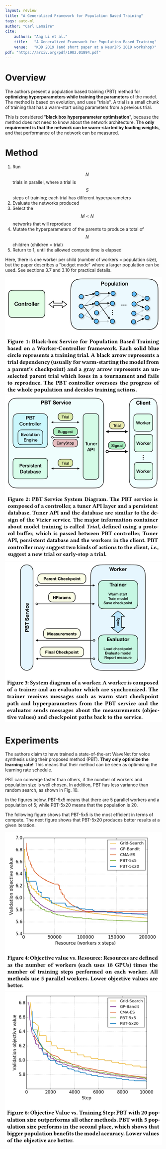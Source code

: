 ```yaml
---
layout: review
title: "A Generalized Framework for Population Based Training"
tags: auto-ml
author: "Carl Lemaire"
cite:
    authors: "Ang Li et al."
    title:   "A Generalized Framework for Population Based Training"
    venue:   "KDD 2019 (and short paper at a NeurIPS 2019 workshop)"
pdf: "https://arxiv.org/pdf/1902.01894.pdf"
---
```


# Overview

The authors present a population based training (PBT) method for **optimizing hyperparameters while training the parameters** of the model. The method is based on evolution, and uses "trials". A trial is a small chunk of training that has a warm-start using parameters from a previous trial.

This is considered "**black box hyperparameter optimisation**", because the method does not need to know about the network architecture. The **only requirement is that the network can be warm-started by loading weights**, and that performance of the network can be measured.

# Method

1. Run $$ N $$ trials in parallel, where a trial is $$ S $$ steps of training; each trial has different hyperparameters
2. Evaluate the networks produced
3. Select the $$ M \lt N $$ networks that will reproduce
4. Mutate the hyperparameters of the parents to produce a total of $$ N $$ children (children = trial)
5. Return to 1, until the allowed compute time is elapsed

Here, there is one worker per child (number of workers = population size), but the paper describes a "budget mode" where a larger population can be used. See sections 3.7 and 3.10 for practical details.

![](/article/images/pbt/fig1.png)
![](/article/images/pbt/fig2.png)
![](/article/images/pbt/fig3.png)

# Experiments

The authors claim to have trained a state-of-the-art WaveNet for voice synthesis using their proposed method (PBT). **They only optimize the learning rate!** This means that their method can be seen as optimising the learning rate schedule.

PBT can converge faster than others, if the number of workers and population size is well chosen. In addition, PBT has less variance than random search, as shown in Fig. 10.

In the figures below, PBT-5x5 means that there are 5 parallel workers and a population of 5; while PBT-5x20 means that the population is 20.

The following figure shows that PBT-5x5 is the most efficient in terms of compute. The next figure shows that PBT-5x20 produces better results at a given iteration.

![](/article/images/pbt/fig4.png)
![](/article/images/pbt/fig6.png)